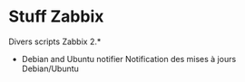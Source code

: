 Stuff Zabbix
====================
Divers scripts Zabbix 2.*

* Debian and Ubuntu notifier
Notification des mises à jours Debian/Ubuntu